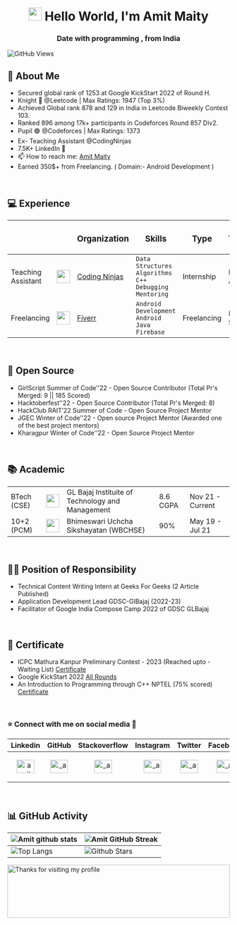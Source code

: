 <h1 align="center"><img src="https://emojis.slackmojis.com/emojis/images/1531849430/4246/blob-sunglasses.gif?1531849430" width="30"/> Hello World, I'm Amit Maity</h1>
<h3 align="center">Date with programming , from India</h3>

![GitHub Views](https://komarev.com/ghpvc/?username=maityamit&color=0e75b6)

<h2 align="left">👋 About Me</h2>

- Secured global rank of 1253 at Google KickStart 2022 of Round H.
- Knight 👑 @Leetcode | Max Ratings: 1947 (Top 3%)
- Achieved Global rank 878 and 129 in India in Leetcode Biweekly Contest 103.
- Ranked 896 among 17k+ participants in Codeforces Round 857 Div2.
- Pupil 🟢 @Codeforces | Max Ratings: 1373
- Ex- Teaching Assistant @CodingNinjas
- 7.5K+ LinkedIn 🚀
- 📫 How to reach me: [Amit Maity](https://www.linkedin.com/in/maityamit)
- Earned 350$+ from Freelancing. ( Domain:- Android Development )

<br>

<h2>💻 Experience  </h2>

| | | <h3>Organization</h3> | <h3>Skills</h3> | <h3>Type</h3> | <h3>TimeLine</h3> |
|-----------|-----------|-----------|-----------|-----------|-----------|
| Teaching Assistant | <img src="https://files.codingninjas.in/0000000000000723.jpg" width="30" height="30"/> | [Coding Ninjas](https://www.codingninjas.com/) | ```Data Structures``` ```Algorithms``` <br> ```C++``` ```Debugging```  ```Mentoring ``` | Internship | Dec 22 - Apr 23 |
| Freelancing | <img src="https://pbs.twimg.com/profile_images/1453339438029869059/Mpk9QXje_400x400.jpg" width="30" height="30"/> | [Fiverr](https://www.fiverr.com/) | ```Android Development``` ```Android``` <br> ```Java``` ```Firebase```  | Freelancing | Mar 22 - Sep 22 |


<br>
<h2 align="left">🥑 Open Source </h2>

- GirlScript Summer of Code’'22 - Open Source Contributor (Total Pr's Merged: 9 || 185 Scored)
- Hacktoberfest’'22 - Open Source Contributor (Total Pr's Merged: 8)
- HackClub RAIT’22 Summer of Code - Open Source Project Mentor
- JGEC Winter of Code’'22 - Open source Project Mentor (Awarded one of the best project mentors)
- Kharagpur Winter of Code’'22 - Open Source Project Mentor

<br>

<h2>📚 Academic  </h2>

| | |  || | 
|-----------|-----------|-----------|-----------|-----------|
| BTech (CSE) | <img src="https://www.glbajajgroup.org/img/about-us/new-logo-glbajaj.webp" width="30" height="30"/> | GL Bajaj Instituite of Technology and Management  | 8.6 CGPA | Nov 21 - Current |
| 10+2 (PCM) | <img src="https://upload.wikimedia.org/wikipedia/en/b/b7/West_Bengal_Council_of_Higher_Secondary_Education_Logo.png" width="30" height="30"/> | Bhimeswari Uchcha Sikshayatan (WBCHSE) | 90% | May 19 - Jul 21 |

<br>
<h2 align="left">🙎‍♂️ Position of Responsibility</h2>

- Technical Content Writing Intern at Geeks For Geeks (2 Article Published)
- Application Development Lead GDSC-GlBajaj (2022-23)
- Facilitator of Google India Compose Camp 2022 of GDSC GLBajaj

<br>
<h2 align="left">📄 Certificate</h2>

- ICPC Mathura Kanpur Preliminary Contest - 2023 (Reached upto - Waiting List) [Certificate](https://icpc.global/ICPCID/M9USPSPSU9Z0)
- Google KickStart 2022 [All Rounds](https://drive.google.com/file/d/1ho68pzGu8Y2L7V-UK7EN9zArwQ51EOhB/view)
- An Introduction to Programming through C++ NPTEL (75% scored) [Certificate](https://drive.google.com/file/d/1uZq-C9cR4jRb_UMYNCJX97JPdyii-cnb/view)


<br>




<h3 align="left">⭐ Connect with me on social media 📲 </h3>


| Linkedin | GitHub | Stackoverflow | Instagram | Twitter | Facebook |
|-----------|-----------|-----------|-----------|-----------|-----------|
| <p align="center"><a href="https://linkedin.com/in/maityamit" target="blank"><img align="center" src="https://raw.githubusercontent.com/rahuldkjain/github-profile-readme-generator/master/src/images/icons/Social/linked-in-alt.svg" alt="amitmaity" height="30" width="40" /></a></p> | <p align="center"> <a href="https://github.com/maityamit" target="blank"><img align="center" src="https://raw.githubusercontent.com/rahuldkjain/github-profile-readme-generator/master/src/images/icons/Social/github.svg" alt="_ansuman_behera_/" height="30" width="40" /></a> </p> | <p align="center"><a href="https://stackoverflow.com/users/13825516/amit-maity" target="blank"><img align="center" src="https://raw.githubusercontent.com/rahuldkjain/github-profile-readme-generator/master/src/images/icons/Social/stack-overflow.svg" alt="_ansuman_behera_/" height="30" width="40" /></a> </p> | <p align="center"><a href="https://instagram.com/amit_maity_2003" target="blank"><img align="center" src="https://raw.githubusercontent.com/rahuldkjain/github-profile-readme-generator/master/src/images/icons/Social/instagram.svg" alt="_ansuman_behera_/" height="30" width="40" /></a></p> |<p align="center"> <a href="https://twitter.com/_maityamit" target="blank"><img align="center" src="https://raw.githubusercontent.com/rahuldkjain/github-profile-readme-generator/master/src/images/icons/Social/twitter.svg" alt="_ansuman_behera_/" height="30" width="40" /></a> </p>|<p align="center"> <a href="https://www.facebook.com/maity.amit.2003" target="blank"><img align="center" src="https://raw.githubusercontent.com/rahuldkjain/github-profile-readme-generator/master/src/images/icons/Social/facebook.svg" alt="_ansuman_behera_/" height="30" width="40" /></a></p> |
   
<br>


## 📊 GitHub Activity
| ![Amit github stats](https://github-readme-stats.vercel.app/api?username=maityamit&show_icons=true&theme=radical) | ![Amit GitHub Streak](https://github-readme-streak-stats.herokuapp.com/?user=maityamit&theme=radical)                                                                                                           |
| --------------------------------------------------------------------------------------------------------------------------------- | ----------------------------------------------------------------------------------------------------------------------------------------------------------------------------------------------------------------- |
| ![Top Langs](https://github-readme-stats.vercel.app/api/top-langs/?username=maityamit&langs_count=8&theme=radical&layout=compact) | ![Github Stars](https://github-readme-stats.vercel.app/api?username=maityamit&show_icons=true&locale=en&count_private=true&hide_rank=true&custom_title=My%20GitHub%20Stats&disable_animations=true&theme=radical) |



<img height="120" alt="Thanks for visiting my profile" width="100%" src="https://github.com/dibyendu415/dibyendu415/blob/master/marquee.svg" />
